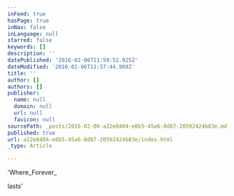 ```yaml
---
inFeed: true
hasPage: true
inNav: false
inLanguage: null
starred: false
keywords: []
description: ''
datePublished: '2016-02-06T11:59:52.925Z'
dateModified: '2016-02-06T11:57:44.909Z'
title: ''
author: []
authors: []
publisher:
  name: null
  domain: null
  url: null
  favicon: null
sourcePath: _posts/2016-02-06-a22e8404-e8b5-45a6-8d87-20592424b83e.md
published: true
url: a22e8404-e8b5-45a6-8d87-20592424b83e/index.html
_type: Article

---
```

'Where_Forever_

lasts'